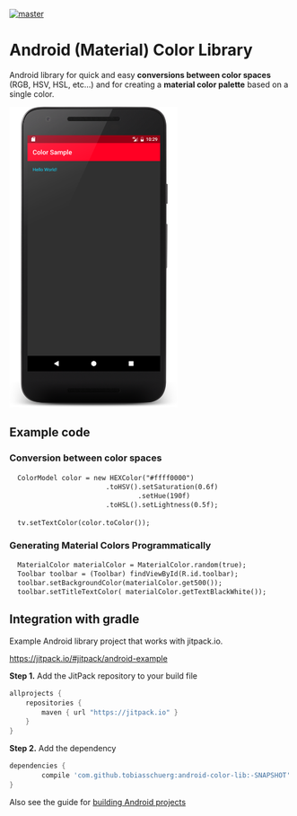 [![master](https://jitpack.io/v/tobiasschuerg/android-color-lib.svg)](https://jitpack.io/#tobiasschuerg/android-color-lib)

# Android (Material) Color Library

Android library for quick and easy **conversions between color spaces** (RGB, HSV, HSL, etc...) 
and for creating a **material color palette** based on a single color.

<img src="https://github.com/tobiasschuerg/android-color-lib/blob/master/device-2017-01-11-233006.png" width="300">

## Example code

### Conversion between color spaces
```
  ColorModel color = new HEXColor("#ffff0000")
                        .toHSV().setSaturation(0.6f)
                                .setHue(190f)
                        .toHSL().setLightness(0.5f);
                        
  tv.setTextColor(color.toColor());
```

### Generating Material Colors Programmatically
```
  MaterialColor materialColor = MaterialColor.random(true);
  Toolbar toolbar = (Toolbar) findViewById(R.id.toolbar);
  toolbar.setBackgroundColor(materialColor.get500());
  toolbar.setTitleTextColor( materialColor.getTextBlackWhite());

```



## Integration with gradle

Example Android library project that works with jitpack.io.


https://jitpack.io/#jitpack/android-example

**Step 1.** Add the JitPack repository to your build file
```gradle
allprojects {
    repositories {
        maven { url "https://jitpack.io" }
    }
}
```
**Step 2.** Add the dependency

```gradle
dependencies {
        compile 'com.github.tobiasschuerg:android-color-lib:-SNAPSHOT'
}
```

Also see the guide for [building Android projects](https://github.com/jitpack/jitpack.io/blob/master/ANDROID.md)
